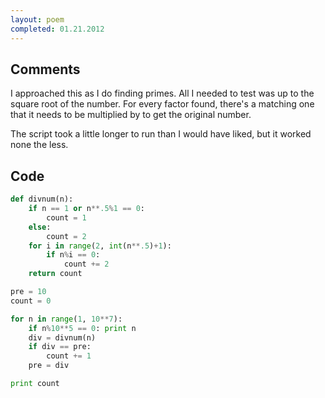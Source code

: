```yaml
---
layout: poem
completed: 01.21.2012
---
```


## Comments

I approached this as I do finding primes. All I needed to test was up to the
square root of the number. For every factor found, there's a matching one that
it needs to be multiplied by to get the original number.

The script took a little longer to run than I would have liked, but it worked
none the less.

## Code

```python
def divnum(n):
	if n == 1 or n**.5%1 == 0:
		count = 1
	else:
		count = 2
	for i in range(2, int(n**.5)+1):
		if n%i == 0:
			count += 2
	return count

pre = 10
count = 0

for n in range(1, 10**7):
	if n%10**5 == 0: print n
	div = divnum(n)
	if div == pre:
		count += 1
	pre = div

print count
```
